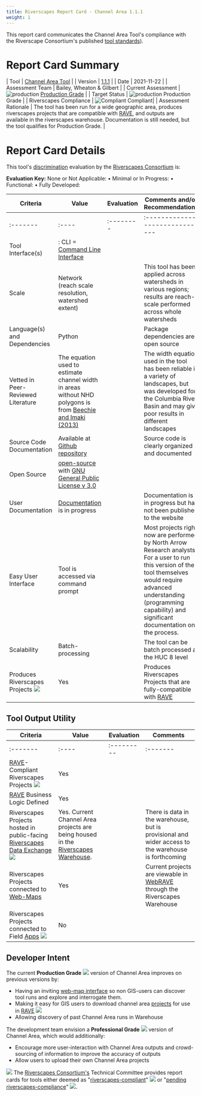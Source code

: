```yaml
---
title: Riverscapes Report Card - Channel Area 1.1.1
weight: 1
---
```


This report card communicates the Channel Area Tool's compliance with the Riverscape Consortium's published [tool standards](https://docs.riverscapes.net/standards/toolStandards)).

# Report Card Summary

| Tool | [Channel Area Tool](https://tools.riverscapes.net/channel) |
| Version | [1.1.1](https://github.com/Riverscapes/riverscapes-tools/tree/master/packages/channel) |
| Date | 2021-11-22 |
| Assessment Team | Bailey, Wheaton & Gilbert |
| Current Assessment | ![production](https://raw.githubusercontent.com/Riverscapes/riverscapes-website/master/assets/images/tools/grade/TRL_5_32p.png) [Production Grade](https://docs.riverscapes.net/standards/discrimination) |
| Target Status | ![production](https://raw.githubusercontent.com/Riverscapes/riverscapes-website/master/assets/images/tools/grade/TRL_6_32p.png) Production Grade |
| Riverscapes Compliance | ![Compliant](https://riverscapes.net/assets/images/rc/RiverscapesCompliant_24.png) Compliant|
| Assessment Rationale | The tool has been run for a wide geographic area, produces riverscapes projects that are compatible with [RAVE](https://rave.riverscapes.net), and outputs are available in the riverscapes warehouse. Documentation is still needed, but the tool qualifies for Production Grade. |


# Report Card Details

This tool's [discrimination](https://docs.riverscapes.net/standards/toolStandards) evaluation by the [Riverscapes Consortium](https://riverscapes.net) is:

**Evaluation Key:**
None or Not Applicable: <i class="fa fa-battery-empty" aria-hidden="true"></i> •
Minimal or In Progress: <i class="fa fa-battery-quarter" aria-hidden="true"></i> •
Functional: <i class="fa fa-battery-half" aria-hidden="true"></i> •
Fully Developed: <i class="fa fa-battery-full" aria-hidden="true"></i>  

| Criteria | Value | Evaluation | Comments and/or Recommendations |
|----------|-------|------------|---------------------------------|
| :------- | :---- | :--------  | :------------------------------ |
| Tool Interface(s) | <i class="fa fa-terminal" aria-hidden="true"></i> : CLI = [Command Line Interface](https://en.wikipedia.org/wiki/Command-line_interface) | <i class="fa fa-battery-full" aria-hidden="true"></i> |  |
| Scale | Network (reach scale resolution, watershed extent) | <i class="fa fa-battery-full" aria-hidden="true"></i> | This tool has been applied across watersheds in various regions; results are reach-scale performed across whole watersheds |
| Language(s) and Dependencies | Python | <i class="fa fa-battery-full" aria-hidden="true"></i> | Package dependencies are open source |
| Vetted in Peer-Reviewed Literature | The equation used to estimate channel width in areas without NHD polygons is from  [Beechie and Imaki (2013)](https://agupubs.onlinelibrary.wiley.com/doi/full/10.1002/2013WR013629) | <i class="fa fa-battery-half" aria-hidden="true"></i> | The width equation used in the tool has been reliable in a variety of landscapes, but was developed for the Columbia River Basin and may give poor results in different landscapes |
| Source Code Documentation | Available at [Github repository](https://github.com/Riverscapes/riverscaps-tools/channel) <i class="fa fa-github" aria-hidden="true"></i> | <i class="fa fa-battery-full" aria-hidden="true"></i> | Source code is clearly organized and documented |
| Open Source | [open-source](https://github.com/Riverscapes/riverscaps-tools/channel) <i class="fa fa-github" aria-hidden="true"></i> with [GNU General Public License v 3.0](https://github.com/Riverscapes/riverscapes-tools/blob/master/LICENSE) | <i class="fa fa-battery-full" aria-hidden="true"></i> | |
| User Documentation | [Documentation](http://tools.riverscapes.net/channel/) is in progress | <i class="fa fa-battery-quarter" aria-hidden="true"></i> | Documentation is in progress but has not been published to the website |
| Easy User Interface | Tool is accessed via command prompt | <i class="fa fa-battery-quarter" aria-hidden="true"></i> | Most projects right now are performed by North Arrow Research analysts. For a user to run this version of the tool themselves would require advanced understanding (programming capability) and significant documentation on the process. |
| Scalability | Batch-processing | <i class="fa fa-battery-full" aria-hidden="true"></i> | The tool can be batch processed at the HUC 8 level |
| Produces Riverscapes Projects <img  src="https://riverscapes.net/assets/images/data/RiverscapesProject_24.png"> | Yes | <i class="fa fa-battery-full" aria-hidden="true"></i> | Produces Riverscapes Projects that are fully-compatible with [RAVE](https://rave.riverscapes.net) |

## Tool Output Utility

| Criteria | Value | Evaluation | Comments |
|----------|-------|------------|----------|
| :------- | :---- | :--------- | :------- |
| [RAVE](https://rave.riverscapes.net)- Compliant Riverscapes Projects <img  src="https://riverscapes.net/assets/images/data/RiverscapesProject_24.png"> | Yes | <i class="fa fa-battery-full" aria-hidden="true"></i> | |
| [RAVE](https://rave.riverscapes.net) Business Logic Defined | Yes | <i class="fa fa-battery-full" aria-hidden="true"></i> |  |
| Riverscapes Projects hosted in public-facing [Riverscapes Data Exchange](https://riverscapes.net) <img src="https://riverscapes.net/assets/images/data/RiverscapesWarehouseCloud_24.png"> | Yes. Current Channel Area projects are being housed in the [Riverscapes Warehouse](https://data.riverscapes.net). | <i class="fa fa-battery-half" aria-hidden="true"></i> | There is data in the warehouse, but is provisional and wider access to the warehouse is forthcoming |
| Riverscapes Projects connected to [Web-Maps](https://riverscapes.net/software-help/help-web) <i class="fa fa-map-o" aria-hidden="true"></i> | Yes | <i class="fa fa-battery-full" aria-hidden="true"></i> | Current projects are viewable in [WebRAVE](https://rave.riverscapes.net/Download/install_webrave.html) through the Riverscapes Warehouse |
| Riverscapes Projects connected to Field [Apps](https://docs.riverscapes.net/category/products) <img src="http://riverscapes.net/assets/images/tools/PWA.png"> | No | <i class="fa fa-battery-empty" aria-hidden="true"></i> |  |

## Developer Intent
The current **Production Grade** <img  src="https://riverscapes.net/assets/images/tools/grade/TRL_6_32p.png"> version of Channel Area improves on previous versions by:
- Having an inviting [web-map interface](https://viewer.riverscapes.net/software-help/help-web) so non GIS-users can discover tool runs and explore and interrogate them.
- Making it easy for GIS users to download channel area [projects](https://docs.riverscapes.net) for use in [RAVE](https://rave.riverscapes.net) <img  src="https://riverscapes.net/assets/images/data/RiverscapesProject_24.png">
- Allowing discovery of past Channel Area runs in Warehouse

The development team envision a **Professional Grade** <img src="https://riverscapes.net/assets/images/tools/grade/TRL_5_32p.png"> version of Channel Area, which would additionally:
- Encourage more user-interaction with Channel Area outputs and crowd-sourcing of information to improve the accuracy of outputs
- Allow users to upload their own Channel Area projects

<a href="https://riverscapes.net"><img class="float-left" src="https://riverscapes.net/assets/images/rc/RiverscapesConsortium_Logo_Black_BHS_200w.png"></a>
The [Riverscapes Consortium's](https://riverscapes.net) Technical Committee provides report cards for tools either deemed as "[riverscapes-compliant](https://docs.riverscapes.net/standards
)" <img  src="https://riverscapes.net/assets/images/rc/RiverscapesCompliant_24.png"> or "[pending riverscapes-compliance](https://riverscapes.net/Tools/#tools-pending-riverscapes-compliance)" <img  src="https://riverscapes.net/assets/images/rc/RiverscapesCompliantPending_28.png">.
